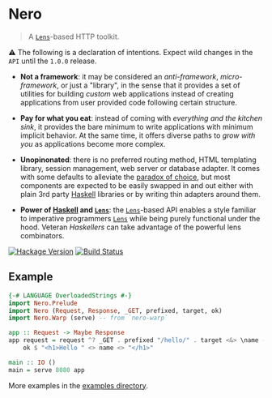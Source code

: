 # Nero

> A [`Lens`][lens]-based HTTP toolkit.

:warning: The following is a declaration of intentions.  Expect wild
changes in the `API` until the `1.0.0` release.

* **Not a framework**: it may be considered an *anti-framework*,
  *micro-framework*, or just a "library", in the sense that it provides a
  set of utilities for building *custom* web applications instead of
  creating applications from user provided code following certain
  structure.

  <!-- In reality this is more a distinction in intention than in actual
  code-->

* **Pay for what you eat**: instead of coming with *everything and the
  kitchen sink*, it provides the bare minimum to write applications
  with minimum implicit behavior. At the same time, it offers diverse
  paths to *grow with you* as applications become more complex.

  <!-- No monad transformers until they are needed.-->

* **Unopinonated**: there is no preferred routing method, HTML templating
  library, session management, web server or database adapter. It comes with
  some defaults to alleviate the [paradox of
  choice](https://en.wikipedia.org/wiki/The_Paradox_of_Choice), but most
  components are expected to be easily swapped in and out either with
  plain 3rd party [Haskell] libraries or by writing thin adapters around
  them.

  <!-- Is pluggable right here? Sounds out of fashion -->

* **Power of [Haskell] and [`Lens`][lens]**: the [`Lens`][lens]-based API
  enables a style familiar to imperative programmers [`Lens`][lens] while
  being purely functional under the hood. Veteran *Haskellers* can take
  advantage of the powerful lens combinators.

[![Hackage Version](https://img.shields.io/hackage/v/nero.svg)](https://hackage.haskell.org/package/nero) [![Build Status](https://img.shields.io/travis/plutonbrb/nero.svg)](https://travis-ci.org/plutonbrb/nero)

## Example

```haskell
{-# LANGUAGE OverloadedStrings #-}
import Nero.Prelude
import Nero (Request, Response, _GET, prefixed, target, ok)
import Nero.Warp (serve) -- from `nero-warp`

app :: Request -> Maybe Response
app request = request ^? _GET . prefixed "/hello/" . target <&> \name ->
    ok $ "<h1>Hello " <> name <> "</h1>"

main :: IO ()
main = serve 8080 app
```

More examples in the [examples directory](
https://github.com/plutonbrb/nero/tree/master/examples).

[Haskell]: https://www.haskell.org/
[lens]: https://lens.github.io/
